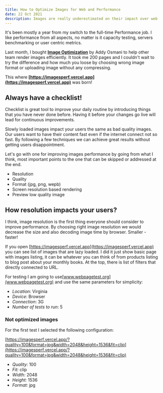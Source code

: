 ```yaml
---
title: How to Optimize Images for Web and Performance
date: 22 Oct 2021
description: Images are really underestimated on their impact over web performance. There are a few few steps that each team can do to make web faster without hours spent.
---
```


It's been mostly a year from my switch to the full-time Performance job. I like performance from all aspects, no matter is it capacity testing, servers benchmarking or user centric metrics.

Last month, I bought **[Image Optimization](https://www.smashingmagazine.com/printed-books/image-optimization/)** by Addy Osmani to help other team render images efficiently. It took me 200 pages and I couldn't wait to try the difference
and how much you loose by choosing wrong image format or uploading image without any compressing.

This where **[https://imagesperf.vercel.app](https://imagesperf.vercel.app)** was born!

## Always have a checklist!

Checklist is great tool to improve your daily routine by introducing things that you have never done before. Having it before your changes go live will lead for continuous improvements.

Slowly loaded images impact your users the same as bad quality images. Our users want to have their content fast even if the internet connect not so fast. By following a few techniques we can achieve great results without getting users disappointment.

Let's go with one for improving images performance by going from what I think, most important points to the one that can be skipped or addressed at the end.

- Resolution
- Quality
- Format (jpg, png, wepb)
- Screen resolution based rendering
- Preview low quality image

## How resolution impacts your users?

I think, image resolution is the first thing everyone should consider to improve performance. By choosing right image resolution we would decrease the size and also decoding image time by browser. Smaller - faster!

If you open [https://imagesperf.vercel.app](https://imagesperf.vercel.app) you can see list of images that are lazy loaded. I did it just show basic page with images listing, it can be whatever you can think of from products listing to blog post about your monthly books. At the top, there is list of filters that directly connected to URL.

For testing I am going to use[www.webpagetest.org](www.webpagetest.org) and use the same parameters for simplicity:

- _Location_: Virginia
- _Device_: Browser
- _Connection_: 3G
- _Number of tests to run_: 5

### Not optimized images

For the first test I selected the following configuration:

[https://imagesperf.vercel.app/?quality=100&format=jpg&width=2048&height=1536&fit=clip](https://imagesperf.vercel.app/?quality=100&format=jpg&width=2048&height=1536&fit=clip)

- _Quality:_ 100
- _Fit:_ clip
- _Width:_ 2048
- _Height:_ 1536
- _Format:_ jpg
